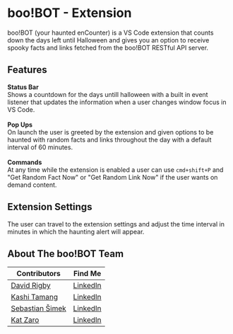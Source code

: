 # boo!BOT - Extension

boo!BOT (your haunted enCounter) is a VS Code extension that counts down the days left until Halloween and gives you an option to receive spooky facts and links fetched from the boo!BOT RESTful API server.

## Features

<b>Status Bar</b><br>Shows a countdown for the days untill halloween with a built in event listener that updates the information when a user changes window focus in VS Code.
<br>
<br>
<b>Pop Ups</b><br>On launch the user is greeted by the extension and given options to be haunted with random facts and links throughout the day with a default interval of 60 minutes.
<br>
<br>
<b>Commands</b><br>At any time while the extension is enabled a user can use `cmd+shift+P` and "Get Random Fact Now" or "Get Random Link Now" if the user wants on demand content.

## Extension Settings
The user can travel to the extension settings and adjust the time interval in minutes in which the haunting alert will appear.

## About The boo!BOT Team

| Contributors                                                       | Find Me                                                             |
| ------------------------------------------------------------------ | --------------------------------------------------------------------|
| <a href="https://github.com/Rigby-David">David Rigby</a>           | <a href="https://www.linkedin.com/in/david-rigby2022/">LinkedIn<a/> |
| <a href="https://github.com/kashitamang">Kashi Tamang</a>          | <a href="https://www.linkedin.com/in/kashitamang/">LinkedIn<a/>     |
| <a href="https://github.com/Sebastian-Simek">Sebastian Šimek</a>   | <a href="https://www.linkedin.com/in/sebastian-simek/">LinkedIn<a/> |
| <a href="https://github.com/kathrynzaro">Kat Zaro</a>              | <a href="https://www.linkedin.com/in/katzaro/">LinkedIn<a/>         |